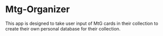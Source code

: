 # Mtg-Organizer

This app is designed to take user input of MtG cards in their collection to create their own personal database for their collection.
